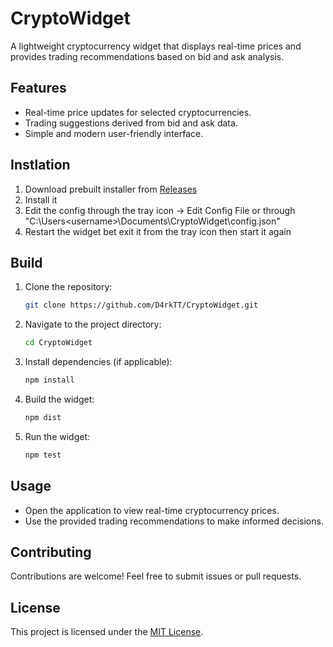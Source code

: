 # CryptoWidget

A lightweight cryptocurrency widget that displays real-time prices and provides trading recommendations based on bid and ask analysis.

## Features
- Real-time price updates for selected cryptocurrencies.
- Trading suggestions derived from bid and ask data.
- Simple and modern user-friendly interface.

## Instlation
1. Download prebuilt installer from [Releases](https://github.com/D4rkTT/CryptoWidget/releases)
2. Install it
3. Edit the config through the tray icon -> Edit Config File or through "C:\Users\<username>\Documents\CryptoWidget\config.json"
4. Restart the widget bet exit it from the tray icon then start it again

## Build
1. Clone the repository:
   ```sh
   git clone https://github.com/D4rkTT/CryptoWidget.git
   ```
2. Navigate to the project directory:
   ```sh
   cd CryptoWidget
   ```
3. Install dependencies (if applicable):
   ```sh
   npm install
   ```
4. Build the widget:
   ```sh
   npm dist
   ```
5. Run the widget:
   ```sh
   npm test
   ```

## Usage
- Open the application to view real-time cryptocurrency prices.
- Use the provided trading recommendations to make informed decisions.

## Contributing
Contributions are welcome! Feel free to submit issues or pull requests.

## License
This project is licensed under the [MIT License](LICENSE).

